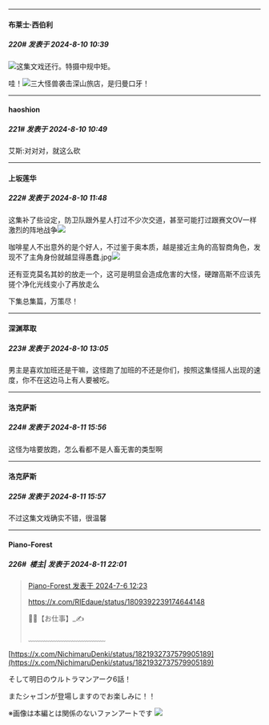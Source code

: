 ﻿
*****

####  布莱士·西伯利  
##### 220#       发表于 2024-8-10 10:39

<img src="https://static.saraba1st.com/image/smiley/face2017/074.png" referrerpolicy="no-referrer">这集文戏还行。特摄中规中矩。

哇！<img src="https://static.saraba1st.com/image/smiley/face2017/062.gif" referrerpolicy="no-referrer">三大怪兽袭击深山旅店，是归曼口牙！


*****

####  haoshion  
##### 221#       发表于 2024-8-10 10:49

艾斯:对对对，就这么砍


*****

####  上坂莲华  
##### 222#       发表于 2024-8-10 11:48

这集补了些设定，防卫队跟外星人打过不少次交道，甚至可能打过跟赛文OV一样激烈的阵地战争<img src="https://static.saraba1st.com/image/smiley/face2017/067.png" referrerpolicy="no-referrer">

咖啡星人不出意外的是个好人，不过鉴于奥本质，越是接近主角的高智商角色，发现不了主角身份就越显得愚蠢.jpg<img src="https://static.saraba1st.com/image/smiley/face2017/067.png" referrerpolicy="no-referrer">

还有亚克莫名其妙的放走一个，这可是明显会造成危害的大怪，硬蹭高斯不应该先搓个净化光线变小了再放走么

下集总集篇，万策尽！


*****

####  深渊萃取  
##### 223#       发表于 2024-8-10 13:05

男主是喜欢加班还是干嘛，这怪跑了加班的不还是你们，按照这集怪摇人出现的速度，你不在这边马上有人要被吃。


*****

####  洛克萨斯  
##### 224#       发表于 2024-8-11 15:56

这怪为啥要放跑，怎么看都不是人畜无害的类型啊

*****

####  洛克萨斯  
##### 225#       发表于 2024-8-11 15:57

不过这集文戏确实不错，很温馨


*****

####  Piano-Forest  
##### 226#         楼主| 发表于 2024-8-11 22:01

<blockquote><a href="httphttps://bbs.saraba1st.com/2b/forum.php?mod=redirect&amp;goto=findpost&amp;pid=65500649&amp;ptid=2164869" target="_blank">Piano-Forest 发表于 2024-7-6 12:23</a>

https://x.com/RIEdaue/status/1809392239174644148

💁‍♀️【お仕事】_✍

﹏﹏﹏﹏﹏﹏﹏﹏﹏﹏﹏</blockquote>
[https://x.com/NichimaruDenki/status/1821932737579905189](https://x.com/NichimaruDenki/status/1821932737579905189)

そして明日のウルトラマンアーク6話！

またシャゴンが登場しますのでお楽しみに！！

※画像は本編とは関係のないファンアートです
<img src="https://p.sda1.dev/18/59029c7f5294054a36133eb374df37a5/20240811_215931.jpg" referrerpolicy="no-referrer">


